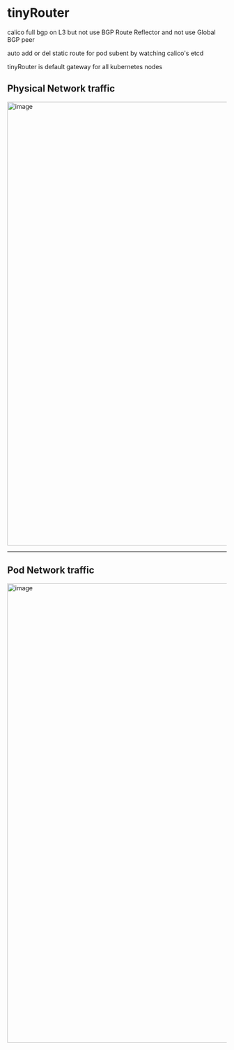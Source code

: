 # tinyRouter

calico full bgp on L3  but not use  BGP Route Reflector and  not use Global BGP  peer 

auto add or del static route for pod subent by watching  calico's etcd

tinyRouter is default gateway for all kubernetes nodes



## Physical Network traffic 


<img width="1016" alt="image" src="https://user-images.githubusercontent.com/47879545/174999103-a26d94e5-57e6-44e3-9898-7d0b324390b4.png">





-----------------



## Pod Network traffic 



<img width="1052" alt="image" src="https://user-images.githubusercontent.com/47879545/175005422-f7b293ab-b3ea-404f-a628-3327c2f0be4e.png">
